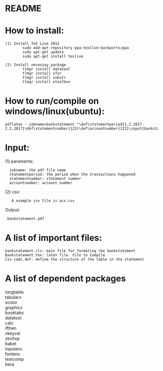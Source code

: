 # README #

# How to install:

	(1) Install TeX Live 2012
			sudo add-apt-repository ppa:texlive-backports/ppa 
			sudo apt-get update 
			sudo apt-get install texlive
			
	(2) Install necessay package
			tlmgr install datatool
			tlmgr install xfor
			tlmgr install substr
			tlmgr install etoolbox

# How to run/compile on windows/linux(ubuntu):

    pdflatex --jobname=bankstatement "\def\statementperiod{1.2.2017-2.2.2017}\def\statementnumber{123}\def\accountnumber{123}\input{bankstatement.tex}"

# Input:

  (1) paraments:	
  
      jobname: the pdf file name
      statementperiod: the period when the transactions happened
      statementnumber: statement number
      accountnumber: account number
  (2) csv:
  
       A example csv file is acx.csv 
	

Output:

     bankstatement.pdf


# A list of important files:

	bankstatement.cls: main file for formating the bankstatement
	Bankstatement.tex: latex file. File to Compile
	Csv-camt.def: define the structure of the table in the statement

# A list of dependent packages

  longtable  
  tabularx  
  xcolor  
  graphicx  
  booktabs  
  datatool  
  calc  
  ifthen  
  xkeyval  
  xkvltxp  
  babel  
  inputenc  
  fontenc  
  textcomp  
  bera
  
